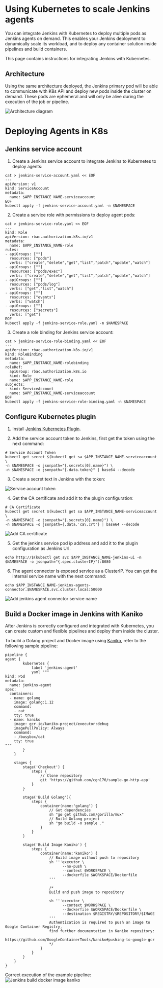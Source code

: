# Using Kubernetes to scale Jenkins agents

You can integrate Jenkins with Kubernetes to deploy multiple pods as Jenkins agents on demand. This enables your Jenkins deployment to dynamically scale its workload, and to deploy any container solution inside pipelines and build containers.

This page contains instructions for integrating Jenkins with Kubernetes.

## Architecture

Using the same architecture deployed, the Jenkins primary pod will be able to communicate with K8s API and deploy new pods inside the cluster on demand. These pods are ephemeral and will only be alive during the execution of the job or pipeline.

![Architecture diagram](resources/jenkins-k8s-app-architecture-with-k8s-plugin.png)



# Deploying Agents in K8s

## Jenkins service account

1. Create a Jenkins service account to integrate Jenkins to Kubernetes to deploy agents: 

```
cat > jenkins-service-account.yaml << EOF
---
apiVersion: v1
kind: ServiceAccount
metadata:
  name: $APP_INSTANCE_NAME-serviceaccount
EOF
kubectl apply -f jenkins-service-account.yaml -n $NAMESPACE
```

2. Create a service role with permissions to deploy agent pods:
```
cat > jenkins-service-role.yaml << EOF
---
kind: Role
apiVersion: rbac.authorization.k8s.io/v1
metadata:
  name: $APP_INSTANCE_NAME-role
rules:
- apiGroups: [""]
  resources: ["pods"]
  verbs: ["create","delete","get","list","patch","update","watch"]
- apiGroups: [""]
  resources: ["pods/exec"]
  verbs: ["create","delete","get","list","patch","update","watch"]
- apiGroups: [""]
  resources: ["pods/log"]
  verbs: ["get","list","watch"]
- apiGroups: [""]
  resources: ["events"]
  verbs: ["watch"]
- apiGroups: [""]
  resources: ["secrets"]
  verbs: ["get"]
EOF
kubectl apply -f jenkins-service-role.yaml -n $NAMESPACE
```

3. Create a role binding for Jenkins service account:
```
cat > jenkins-service-role-binding.yaml << EOF
---
apiVersion: rbac.authorization.k8s.io/v1
kind: RoleBinding
metadata:
  name: $APP_INSTANCE_NAME-rolebinding
roleRef:
  apiGroup: rbac.authorization.k8s.io
  kind: Role
  name: $APP_INSTANCE_NAME-role
subjects:
- kind: ServiceAccount
  name: $APP_INSTANCE_NAME-serviceaccount
EOF
kubectl apply -f jenkins-service-role-binding.yaml -n $NAMESPACE
```

## Configure Kubernetes plugin

1. Install [Jenkins Kubernetes Plugin](https://plugins.jenkins.io/kubernetes/).

2. Add the service account token to Jenkins, first get the token using the next command:
```
# Service Account Token
kubectl get secret $(kubectl get sa $APP_INSTANCE_NAME-serviceaccount \
-n $NAMESPACE -o jsonpath="{.secrets[0].name}") \
-n $NAMESPACE -o jsonpath="{.data.token}" | base64 --decode
```
3. Create a secret text in Jenkins with the token:

![Service account token](resources/configure-jenkins-k8s-plugin1.png)

4. Get the CA certificate and add it to the plugin configuration:
```
# CA Certificate
kubectl get secret $(kubectl get sa $APP_INSTANCE_NAME-serviceaccount \
-n $NAMESPACE -o jsonpath="{.secrets[0].name}") \
-n $NAMESPACE -o jsonpath={.data.'ca\.crt'} | base64 --decode
```
![Add CA certificate](resources/configure-jenkins-k8s-plugin2.png)

5. Get the jenkins service pod ip address and add it to the plugin configuration as Jenkins Url.
```
echo http://$(kubectl get svc $APP_INSTANCE_NAME-jenkins-ui -n $NAMESPACE -o jsonpath="{.spec.clusterIP}"):8080
```

6. The agent connector is exposed service as a ClusterIP. You can get the internal service name with the next command:
```
echo $APP_INSTANCE_NAME-jenkins-agents-connector.$NAMESPACE.svc.cluster.local:50000
```

![Add jenkins agent connector service name](resources/configure-jenkins-k8s-plugin3.png)

## Build a Docker image in Jenkins with Kaniko

After Jenkins is correctly configured and integrated with Kubernetes, you can create custom and flexible pipelines and deploy them inside the cluster.

To build a Golang project and Docker image using [Kaniko](https://github.com/GoogleContainerTools/kaniko), refer to the following sample pipeline:

```
pipeline {
agent {
        kubernetes {
            label 'jenkins-agent'
            yaml """
kind: Pod
metadata:
  name: jenkins-agent
spec:
  containers:
  - name: golang
    image: golang:1.12
    command:
    - cat
    tty: true
  - name: kaniko
    image: gcr.io/kaniko-project/executor:debug
    imagePullPolicy: Always
    command:
    - /busybox/cat
    tty: true
"""
        }
    }

    stages {
        stage('Checkout') {
            steps {
                // Clone repository
                git 'https://github.com/cgn170/sample-go-http-app'
            }
        }

        stage('Build Golang'){
            steps {
                container(name:'golang') {
                    // Get dependencies
                    sh "go get github.com/gorilla/mux"
                    // Build Golang project    
                    sh "go build -o sample ."
                }
            }
        }

        stage('Build Image Kaniko') {
            steps {
                container(name:'kaniko') {
                    // Build image without push to repository
                    sh '''executor \
                          --no-push \
                          --context $WORKSPACE \
                          --dockerfile $WORKSPACE/Dockerfile 
                    '''

                    /*
                    Build and push image to repository
                    
                    sh '''executor \
                          --context $WORKSPACE \
                          --dockerfile $WORKSPACE/Dockerfile \
                          --destination $REGISTRY/$REPOSITORY/$IMAGE
                    '''
                    Authentication is required to push an image to Google Container Registry,
                    find further documentation in Kaniko repository:
                    https://github.com/GoogleContainerTools/kaniko#pushing-to-google-gcr 
                    */
                }
            }
        }
    }
}
```
Correct execution of the example pipeline:
![Jenkins build docker image kaniko](resources/jenkins-build-docker-image-kaniko-pipeline.png)
